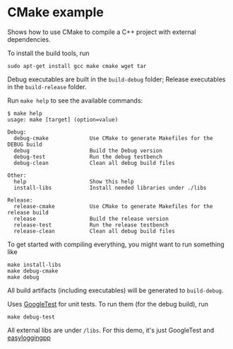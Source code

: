 # CMake example

Shows how to use CMake to compile a C++ project with external dependencies.

To install the build tools, run

    sudo apt-get install gcc make cmake wget tar

Debug executables are built in the `build-debug` folder;
Release executables in the `build-release` folder.

Run `make help` to see the available commands:

    $ make help
    usage: make [target] (option=value)

    Debug:
      debug-cmake             Use CMake to generate Makefiles for the DEBUG build
      debug                   Build the Debug version
      debug-test              Run the debug testbench
      debug-clean             Clean all debug build files

    Other:
      help                    Show this help
      install-libs            Install needed libraries under ./libs

    Release:
      release-cmake           Use CMake to generate Makefiles for the release build
      release                 Build the release version
      release-test            Run the release testbench
      release-clean           Clean all debug build files


To get started with compiling everything, you might want to run something like

    make install-libs
    make debug-cmake
    make debug

All build artifacts (including executables) will be generated to `build-debug`.

Uses [GoogleTest](https://github.com/google/googletest) for unit tests.
To run them (for the debug build), run

    make debug-test

All external libs are under `/libs`.
For this demo, it's just GoogleTest and
[easyloggingpp](https://github.com/zuhd-org/easyloggingpp)
